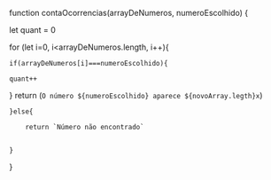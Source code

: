 function contaOcorrencias(arrayDeNumeros, numeroEscolhido) {
 
 let quant = 0
 
 for (let i=0, i<arrayDeNumeros.length, i++){

    if(arrayDeNumeros[i]===numeroEscolhido){
   
    quant++
   
 }
  return (`O número ${numeroEscolhido} aparece ${novoArray.legth}x`)
 
  
    }else{
   
        return `Número não encontrado`


    }
  
}
 
 